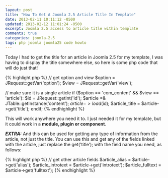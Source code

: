 ```yaml
---
layout: post
title: "How To Get A Joomla 2.5 Article Title In Template"
date: 2013-02-11 10:11:12 -0500
updated: 2013-02-12 11:01:24 -0500
excerpt: Joomla 2.5 access to article title within template
comments: true
categories: joomla-2.5
tags: php joomla joomla25 code howto
---
```


Today I had to get the title for an article in Joomla 2.5 for my template, I was having to display the title somewhere else, so here is some php code that will do just that!

{% highlight php %}
// get option and view
$option = JRequest::getVar('option');
$view = JRequest::getVar('view');

// make sure it is a single article
if ($option == 'com_content' && $view == 'article'):
  $id = JRequest::getInt('id');
  $article =& JTable::getInstance('content');
  $article->load($id);
  $article_title = $article->get('title');
endif;
{% endhighlight %}

This will work anywhere you need it to. I just needed it for my template, but it could work in a **module, plugin or component**.

***EXTRA:*** And this can be used for getting any type of information from the article, not just the title. You can use this and get any of the fields linked with the article, just replace the get('title'); with the field name you need, as follows:

{% highlight php %}
// get other article fields
$article_alias = $article->get('alias');
$article_introtext = $article->get('introtext');
$article_fulltext = $article->get('fulltext');
{% endhighlight %}
